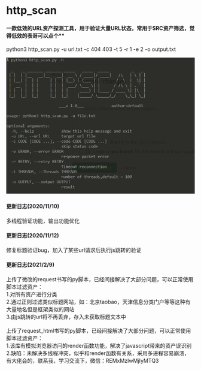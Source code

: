 # http_scan

#### 一款低效的URL资产探测工具，用于验证大量URL状态，常用于SRC资产筛选，觉得低效的表哥可以点个** <br>



python3 http_scan.py -u url.txt -c 404 403 -t 5 -r 1 -e 2 -o output.txt <br>


![http_scan](https://github.com/daichao66/http_scan/blob/main/http_scan.png)


#### 更新日志(2020/11/10)

多线程验证功能，输出功能优化

#### 更新日志(2020/11/12)

修复标题验证bug，加入了某些url请求后执行js跳转的验证

#### 更新日志(2021/2/9)
上传了微改的request书写的py脚本，已经间接解决了大部分问题，可以正常使用脚本过滤资产：<br>
1.对所有资产进行分类<br>
2.通过正则过滤类似标题网站，如：北京taobao，天津信息分类门户等等这种有大量地名但是框架类似的网站<br>
3.由js跳转的url将不再丢弃，存入未获取标题文本中<br>
<br>
上传了request_html书写的py脚本，已经间接解决了大部分问题，可以正常使用脚本过滤资产：<br>
1.该库有模拟浏览器访问的render函数功能，解决了javascript带来的资产误识别<br>
2.缺陷：未解决多线程冲突，似乎和render函数有关系，采用多进程容易崩溃，有大佬会的，联系我，学习交流下，微信：REMxMzIwMjIyMTQ3<br>
